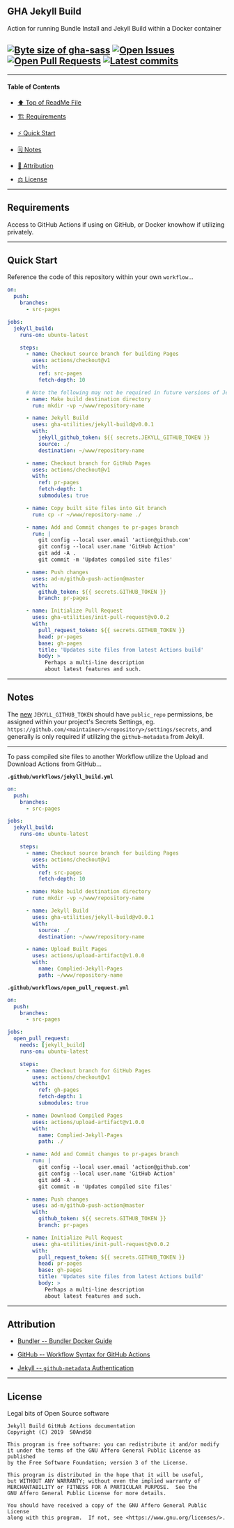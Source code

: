 ## GHA Jekyll Build
[heading__title]:
  #gha-sass
  "&#x2B06; Top of ReadMe File"


Action for running Bundle Install and Jekyll Build within a Docker container


## [![Byte size of gha-sass][badge__master__gha_sass__source_code]][gha_sass__master__source_code] [![Open Issues][badge__issues__gha_sass]][issues__gha_sass] [![Open Pull Requests][badge__pull_requests__gha_sass]][pull_requests__gha_sass] [![Latest commits][badge__commits__gha_sass__master]][commits__gha_sass__master]


------


#### Table of Contents


- [:arrow_up: Top of ReadMe File][heading__title]

- [:building_construction: Requirements][heading__requirements]

- [:zap: Quick Start][heading__quick_start]

- [&#x1F5D2; Notes][notes]

- [:card_index: Attribution][heading__attribution]

- [:balance_scale: License][heading__license]


------



## Requirements
[heading__requirements]:
  #requirements
  "&#x1F3D7; "


Access to GitHub Actions if using on GitHub, or Docker knowhow if utilizing privately.


___


## Quick Start
[heading__quick_start]:
  #quick-start
  "&#9889; Perhaps as easy as one, 2.0,..."


Reference the code of this repository within your own `workflow`...


```YAML
on:
  push:
    branches:
      - src-pages

jobs:
  jekyll_build:
    runs-on: ubuntu-latest

    steps:
      - name: Checkout source branch for building Pages
        uses: actions/checkout@v1
        with:
          ref: src-pages
          fetch-depth: 10

      # Note the following may not be required in future versions of Jekyll Build Actions
      - name: Make build destination directory
        run: mkdir -vp ~/www/repository-name

      - name: Jekyll Build
        uses: gha-utilities/jekyll-build@v0.0.1
        with:
          jekyll_github_token: ${{ secrets.JEKYLL_GITHUB_TOKEN }}
          source: ./
          destination: ~/www/repository-name

      - name: Checkout branch for GitHub Pages
        uses: actions/checkout@v1
        with:
          ref: pr-pages
          fetch-depth: 1
          submodules: true

      - name: Copy built site files into Git branch
        run: cp -r ~/www/repository-name ./

      - name: Add and Commit changes to pr-pages branch
        run: |
          git config --local user.email 'action@github.com'
          git config --local user.name 'GitHub Action'
          git add -A .
          git commit -m 'Updates compiled site files'

      - name: Push changes
        uses: ad-m/github-push-action@master
        with:
          github_token: ${{ secrets.GITHUB_TOKEN }}
          branch: pr-pages

      - name: Initialize Pull Request
        uses: gha-utilities/init-pull-request@v0.0.2
        with:
          pull_request_token: ${{ secrets.GITHUB_TOKEN }}
          head: pr-pages
          base: gh-pages
          title: 'Updates site files from latest Actions build'
          body: >
            Perhaps a multi-line description
            about latest features and such.
```


___


## Notes
[notes]:
  #notes
  "&#x1F5D2; Additional notes and links that may be worth clicking in the future"


The [new](https://github.com/settings/tokens/new) `JEKYLL_GITHUB_TOKEN` should have `public_repo` permissions, be assigned within your project's Secrets Settings, eg. `https://github.com/<maintainer>/<repository>/settings/secrets`, and generally is only required if utilizing the `github-metadata` from Jekyll.


------


To pass compiled site files to another Workflow utilize the Upload and Download Actions from GitHub...


**`.github/workflows/jekyll_build.yml`**


```YAML
on:
  push:
    branches:
      - src-pages

jobs:
  jekyll_build:
    runs-on: ubuntu-latest

    steps:
      - name: Checkout source branch for building Pages
        uses: actions/checkout@v1
        with:
          ref: src-pages
          fetch-depth: 10

      - name: Make build destination directory
        run: mkdir -vp ~/www/repository-name

      - name: Jekyll Build
        uses: gha-utilities/jekyll-build@v0.0.1
        with:
          source: ./
          destination: ~/www/repository-name

      - name: Upload Built Pages
        uses: actions/upload-artifact@v1.0.0
        with:
          name: Complied-Jekyll-Pages
          path: ~/www/repository-name
```


**`.github/workflows/open_pull_request.yml`**


```YAML
on:
  push:
    branches:
      - src-pages

jobs:
  open_pull_request:
    needs: [jekyll_build]
    runs-on: ubuntu-latest

    steps:
      - name: Checkout branch for GitHub Pages
        uses: actions/checkout@v1
        with:
          ref: gh-pages
          fetch-depth: 1
          submodules: true

      - name: Download Compiled Pages
        uses: actions/upload-artifact@v1.0.0
        with:
          name: Complied-Jekyll-Pages
          path: ./

      - name: Add and Commit changes to pr-pages branch
        run: |
          git config --local user.email 'action@github.com'
          git config --local user.name 'GitHub Action'
          git add -A .
          git commit -m 'Updates compiled site files'

      - name: Push changes
        uses: ad-m/github-push-action@master
        with:
          github_token: ${{ secrets.GITHUB_TOKEN }}
          branch: pr-pages

      - name: Initialize Pull Request
        uses: gha-utilities/init-pull-request@v0.0.2
        with:
          pull_request_token: ${{ secrets.GITHUB_TOKEN }}
          head: pr-pages
          base: gh-pages
          title: 'Updates site files from latest Actions build'
          body: >
            Perhaps a multi-line description
            about latest features and such.
```


___


## Attribution
[heading__attribution]:
  #attribution
  "&#x1F4C7; Resources that where helpful in building this project so far."


- [Bundler -- Bundler Docker Guide](https://bundler.io/v2.0/guides/bundler_docker_guide.html)

- [GitHub -- Workflow Syntax for GitHub Actions](https://help.github.com/en/articles/workflow-syntax-for-github-actions)

- [Jekyll -- `github-metadata` Authentication](https://github.com/jekyll/github-metadata/blob/master/docs/authentication.md)


___


## License
[heading__license]:
  #license
  "&#x2696; Legal bits of Open Source software"


Legal bits of Open Source software


```
Jekyll Build GitHub Actions documentation
Copyright (C) 2019  S0AndS0

This program is free software: you can redistribute it and/or modify
it under the terms of the GNU Affero General Public License as published
by the Free Software Foundation; version 3 of the License.

This program is distributed in the hope that it will be useful,
but WITHOUT ANY WARRANTY; without even the implied warranty of
MERCHANTABILITY or FITNESS FOR A PARTICULAR PURPOSE.  See the
GNU Affero General Public License for more details.

You should have received a copy of the GNU Affero General Public License
along with this program.  If not, see <https://www.gnu.org/licenses/>.
```



[badge__commits__gha_sass__master]:
  https://img.shields.io/github/last-commit/scss-utilities/gha-sass/master.svg

[commits__gha_sass__master]:
  https://github.com/scss-utilities/gha-sass/commits/master
  "&#x1F4DD; History of changes on this branch"


[gha_sass__community]:
  https://github.com/scss-utilities/gha-sass/community
  "&#x1F331; Dedicated to functioning code"


[badge__issues__gha_sass]:
  https://img.shields.io/github/issues/scss-utilities/gha-sass.svg

[issues__gha_sass]:
  https://github.com/scss-utilities/gha-sass/issues
  "&#x2622; Search for and _bump_ existing issues or open new issues for project maintainer to address."


[badge__pull_requests__gha_sass]:
  https://img.shields.io/github/issues-pr/scss-utilities/gha-sass.svg

[pull_requests__gha_sass]:
  https://github.com/scss-utilities/gha-sass/pulls
  "&#x1F3D7; Pull Request friendly, though please check the Community guidelines"


[badge__master__gha_sass__source_code]:
  https://img.shields.io/github/repo-size/scss-utilities/gha-sass

[gha_sass__master__source_code]:
  https://github.com/scss-utilities/gha-sass
  "&#x2328; Project source code!"
